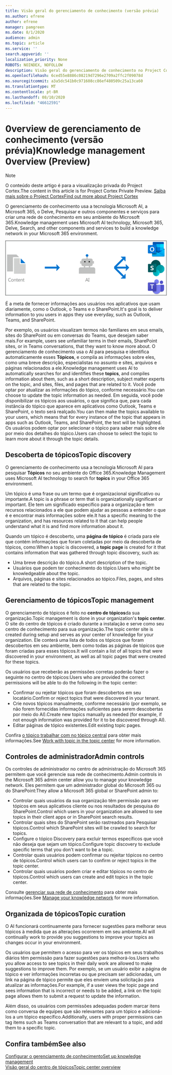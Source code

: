 ```yaml
---
title: Visão geral do gerenciamento de conhecimento (versão prévia)
ms.author: efrene
author: efrene
manager: pamgreen
ms.date: 8/1/2020
audience: admin
ms.topic: article
ms.service: ''
search.appverid: ''
localization_priority: None
ROBOTS: NOINDEX, NOFOLLOW
description: Visão geral do gerenciamento de conhecimento no Project Cortex.
ms.openlocfilehash: 6ced55e8886c08219d7296e2709a2ffc2f09078d
ms.sourcegitcommit: a3a5dc541b0c971608cc86ef480509c25a13ca60
ms.translationtype: MT
ms.contentlocale: pt-BR
ms.lasthandoff: 08/10/2020
ms.locfileid: "46612591"
---
```

# <a name="knowledge-management-0verview-preview"></a><span data-ttu-id="722b8-103">0verview de gerenciamento de conhecimento (versão prévia)</span><span class="sxs-lookup"><span data-stu-id="722b8-103">Knowledge management 0verview (Preview)</span></span>

> [!Note] 
> <span data-ttu-id="722b8-104">O conteúdo deste artigo é para a visualização privada do Project Cortex.</span><span class="sxs-lookup"><span data-stu-id="722b8-104">The content in this article is for Project Cortex Private Preview.</span></span> [<span data-ttu-id="722b8-105">Saiba mais sobre o Project Cortex</span><span class="sxs-lookup"><span data-stu-id="722b8-105">Find out more about Project Cortex</span></span>](https://aka.ms/projectcortex) 

<span data-ttu-id="722b8-106">O gerenciamento de conhecimento usa a tecnologia Microsoft AI, a Microsoft 365, o Delve, Pesquisar e outros componentes e serviços para criar uma rede de conhecimento em seu ambiente do Microsoft 365.</span><span class="sxs-lookup"><span data-stu-id="722b8-106">Knowledge management uses Microsoft AI technology, Microsoft 365, Delve, Search, and other components and services to build a knowledge network in your Microsoft 365 environment.</span></span> 

   ![Fluxo de gerenciamento de conhecimento](../media/content-understanding/knowledge-management-flowchart.png) </br> 

<span data-ttu-id="722b8-108">É a meta de fornecer informações aos usuários nos aplicativos que usam diariamente, como o Outlook, o Teams e o SharePoint.</span><span class="sxs-lookup"><span data-stu-id="722b8-108">It's goal is to deliver information to you users in apps they use everyday, such as Outlook, Teams, and SharePoint.</span></span>

<span data-ttu-id="722b8-109">Por exemplo, os usuários visualizam termos não familiares em seus emails, sites do SharePoint ou em conversas do Teams, que desejam saber mais.</span><span class="sxs-lookup"><span data-stu-id="722b8-109">For example, users see unfamiliar terms in their emails, SharePoint sites, or in Teams conversations, that they want to know more about.</span></span> <span data-ttu-id="722b8-110">O gerenciamento de conhecimento usa o AI para pesquisa e identifica automaticamente esses **Tópicos**, e compila as informações sobre eles, como uma breve descrição, especialistas no assunto e sites, arquivos e páginas relacionados a ele.</span><span class="sxs-lookup"><span data-stu-id="722b8-110">Knowledge management uses AI to automatically searches for and identifies these **topics**, and compiles information about them, such as a short description, subject matter experts on the topic, and sites, files, and pages that are related to it.</span></span> <span data-ttu-id="722b8-111">Você pode optar por atualizar as informações do tópico, conforme necessário.</span><span class="sxs-lookup"><span data-stu-id="722b8-111">You can choose to update the topic information as needed.</span></span> <span data-ttu-id="722b8-112">Em seguida, você pode disponibilizar os tópicos aos usuários, o que significa que, para cada instância do tópico que aparece em aplicativos como Outlook, Teams e SharePoint, o texto será realçado.</span><span class="sxs-lookup"><span data-stu-id="722b8-112">You can then make the topics available to your users, which means that for every instance of the topic that appears in apps such as Outlook, Teams, and SharePoint, the text will be highlighted.</span></span> <span data-ttu-id="722b8-113">Os usuários podem optar por selecionar o tópico para saber mais sobre ele por meio dos detalhes do tópico.</span><span class="sxs-lookup"><span data-stu-id="722b8-113">Users can choose to select the topic to learn more about it through the topic details.</span></span>


## <a name="topic-discovery"></a><span data-ttu-id="722b8-114">Descoberta de tópicos</span><span class="sxs-lookup"><span data-stu-id="722b8-114">Topic discovery</span></span>

<span data-ttu-id="722b8-115">O gerenciamento de conhecimento usa a tecnologia Microsoft AI para pesquisar **Tópicos** no seu ambiente do Office 365.</span><span class="sxs-lookup"><span data-stu-id="722b8-115">Knowledge Management uses Microsoft AI technology to search for **topics** in your Office 365 environment.</span></span>

<span data-ttu-id="722b8-116">Um tópico é uma frase ou um termo que é organizacional significativo ou importante.</span><span class="sxs-lookup"><span data-stu-id="722b8-116">A topic is a phrase or term that is organizationally significant or important.</span></span> <span data-ttu-id="722b8-117">Ele tem um significado específico para a organização e tem recursos relacionados a ele que podem ajudar as pessoas a entender o que é e encontrar mais informações sobre ele.</span><span class="sxs-lookup"><span data-stu-id="722b8-117">It has a specific meaning to the organization, and has resources related to it that can help people understand what it is and find more information about it.</span></span>

<span data-ttu-id="722b8-118">Quando um tópico é descoberto, uma **página de tópico** é criada para ele que contém informações que foram coletadas por meio da descoberta de tópicos, como:</span><span class="sxs-lookup"><span data-stu-id="722b8-118">When a topic is discovered, a **topic page** is created for it that contains information that was gathered through topic discovery, such as:</span></span>

- <span data-ttu-id="722b8-119">Uma breve descrição do tópico.</span><span class="sxs-lookup"><span data-stu-id="722b8-119">A short description of the topic.</span></span>
- <span data-ttu-id="722b8-120">Usuários que podem ter conhecimento do tópico.</span><span class="sxs-lookup"><span data-stu-id="722b8-120">Users who might be knowledgeable about the topic.</span></span>
- <span data-ttu-id="722b8-121">Arquivos, páginas e sites relacionados ao tópico.</span><span class="sxs-lookup"><span data-stu-id="722b8-121">Files, pages, and sites that are related to the topic.</span></span>


## <a name="topic-management"></a><span data-ttu-id="722b8-122">Gerenciamento de tópicos</span><span class="sxs-lookup"><span data-stu-id="722b8-122">Topic management</span></span>

<span data-ttu-id="722b8-123">O gerenciamento de tópicos é feito no **centro de tópicos**da sua organização.</span><span class="sxs-lookup"><span data-stu-id="722b8-123">Topic management is done in your organization's **topic center**.</span></span> <span data-ttu-id="722b8-124">O site do centro de tópicos é criado durante a instalação e serve como seu centro de conhecimento para sua organização.</span><span class="sxs-lookup"><span data-stu-id="722b8-124">The topic center site is created during setup and serves as your center of knowledge for your organization.</span></span> <span data-ttu-id="722b8-125">Ele conterá uma lista de todos os tópicos que foram descobertos em seu ambiente, bem como todas as páginas de tópicos que foram criadas para esses tópicos.</span><span class="sxs-lookup"><span data-stu-id="722b8-125">It will contain a list of all topics that were discovered in your environment, as well as all topic pages that were created for these topics.</span></span> 

<span data-ttu-id="722b8-126">Os usuários que receberão as permissões corretas poderão fazer o seguinte no centro de tópicos:</span><span class="sxs-lookup"><span data-stu-id="722b8-126">Users who are provided the correct permissions will be able to do the following in the topic center:</span></span>

- <span data-ttu-id="722b8-127">Confirmar ou rejeitar tópicos que foram descobertos em seu locatário.</span><span class="sxs-lookup"><span data-stu-id="722b8-127">Confirm or reject topics that were discovered in your tenant.</span></span>
- <span data-ttu-id="722b8-128">Crie novos tópicos manualmente, conforme necessário (por exemplo, se não forem fornecidas informações suficientes para serem descobertas por meio do AI).</span><span class="sxs-lookup"><span data-stu-id="722b8-128">Create new topics manually as needed (for example, if not enough information was provided for it to be discovered through AI).</span></span>
- <span data-ttu-id="722b8-129">Editar páginas de tópico existentes.</span><span class="sxs-lookup"><span data-stu-id="722b8-129">Edit existing topic pages.</span></span></br>

<span data-ttu-id="722b8-130">Confira [o tópico trabalhar com no tópico central](work-with-topics.md) para obter mais informações.</span><span class="sxs-lookup"><span data-stu-id="722b8-130">See [Work with topic in the topic center](work-with-topics.md) for more information.</span></span>  


## <a name="admin-controls"></a><span data-ttu-id="722b8-131">Controles de administrador</span><span class="sxs-lookup"><span data-stu-id="722b8-131">Admin controls</span></span>

<span data-ttu-id="722b8-132">Os controles de administrador no centro de administração do Microsoft 365 permitem que você gerencie sua rede de conhecimento.</span><span class="sxs-lookup"><span data-stu-id="722b8-132">Admin controls in the Microsoft 365 admin center  allow you to manage your knowledge network.</span></span> <span data-ttu-id="722b8-133">Eles permitem que um administrador global do Microsoft 365 ou do SharePoint:</span><span class="sxs-lookup"><span data-stu-id="722b8-133">They allow a Microsoft 365 global or SharePoint admin to:</span></span>

- <span data-ttu-id="722b8-134">Controlar quais usuários da sua organização têm permissão para ver tópicos em seus aplicativos cliente ou nos resultados de pesquisa do SharePoint.</span><span class="sxs-lookup"><span data-stu-id="722b8-134">Control which users in your organization are allowed to see topics in their client apps or in SharePoint search results.</span></span>
- <span data-ttu-id="722b8-135">Controlar quais sites do SharePoint serão rastreados para Pesquisar tópicos.</span><span class="sxs-lookup"><span data-stu-id="722b8-135">Control which SharePoint sites will be crawled to search for topics.</span></span>
- <span data-ttu-id="722b8-136">Configure o tópico Discovery para excluir termos específicos que você não deseja que sejam um tópico.</span><span class="sxs-lookup"><span data-stu-id="722b8-136">Configure topic discovery to exclude specific terms that you don't want to be a topic.</span></span>
- <span data-ttu-id="722b8-137">Controlar quais usuários podem confirmar ou rejeitar tópicos no centro de tópicos.</span><span class="sxs-lookup"><span data-stu-id="722b8-137">Control which users can to confirm or reject topics in the topic center.</span></span>
- <span data-ttu-id="722b8-138">Controlar quais usuários podem criar e editar tópicos no centro de tópicos.</span><span class="sxs-lookup"><span data-stu-id="722b8-138">Control which users can create and edit topics in the topic center.</span></span>

<span data-ttu-id="722b8-139">Consulte [gerenciar sua rede de conhecimento](manage-knowledge-network.md) para obter mais informações.</span><span class="sxs-lookup"><span data-stu-id="722b8-139">See [Manage your knowledge network](manage-knowledge-network.md) for more information.</span></span> 

## <a name="topic-curation"></a><span data-ttu-id="722b8-140">Organizada de tópicos</span><span class="sxs-lookup"><span data-stu-id="722b8-140">Topic curation</span></span>

<span data-ttu-id="722b8-141">O AI funcionará continuamente para fornecer sugestões para melhorar seus tópicos à medida que as alterações ocorrerem em seu ambiente.</span><span class="sxs-lookup"><span data-stu-id="722b8-141">AI will continually work to provide you suggestions to improve your topics as changes occur in your environment.</span></span>

<span data-ttu-id="722b8-142">Os usuários que permitem o acesso para ver os tópicos em seus trabalhos diários têm permissão para fazer sugestões para melhorá-los.</span><span class="sxs-lookup"><span data-stu-id="722b8-142">Users who you allow access to see topics in their daily work are allowed to make suggestions to improve them.</span></span> <span data-ttu-id="722b8-143">Por exemplo, se um usuário exibir a página de tópico e ver informações incorretas ou que precisam ser adicionadas, um link na página de tópico permite que eles enviem uma solicitação para atualizar as informações.</span><span class="sxs-lookup"><span data-stu-id="722b8-143">For example, if a user views the topic page and sees information that is incorrect or needs to be added, a link on the topic page allows them to submit a request to update the information.</span></span>

<span data-ttu-id="722b8-144">Além disso, os usuários com permissões adequadas podem marcar itens como conversa de equipes que são relevantes para um tópico e adicioná-los a um tópico específico.</span><span class="sxs-lookup"><span data-stu-id="722b8-144">Additionally, users with proper permissions can tag items such as Teams conversation that are relevant to a topic, and add them to a specific topic.</span></span>




## <a name="see-also"></a><span data-ttu-id="722b8-145">Confira também</span><span class="sxs-lookup"><span data-stu-id="722b8-145">See also</span></span>
[<span data-ttu-id="722b8-146">Configurar o gerenciamento de conhecimento</span><span class="sxs-lookup"><span data-stu-id="722b8-146">Set up knowledge management</span></span>](set-up-knowledge-network.md)</br>
[<span data-ttu-id="722b8-147">Visão geral do centro de tópicos</span><span class="sxs-lookup"><span data-stu-id="722b8-147">Topic center overview</span></span>](topic-center-overview.md)
